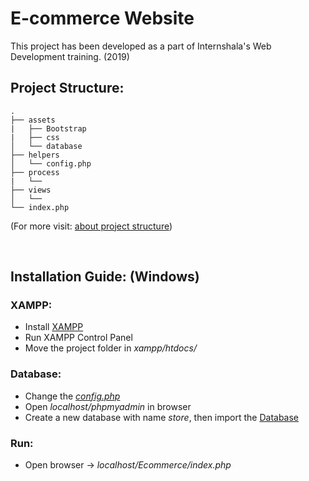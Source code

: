 # E-commerce Website

This project has been developed as a part of Internshala's Web Development training. (2019)

## Project Structure: 
```
.
├── assets
|   ├── Bootstrap
|   ├── css
│   └── database
├── helpers
│   └── config.php
├── process
|   └── 
├── views
│   └── 
└── index.php

```

(For more visit: [about project structure](https://codeburst.io/how-to-maintain-core-php-projects-594721858cad "Maintain core PHP projects"))

<br/>

## Installation Guide: (Windows)

### XAMPP: 
- Install [XAMPP](https://www.apachefriends.org/index.html "XAMPP")
- Run XAMPP Control Panel
- Move the project folder in *xampp/htdocs/*


### Database:
- Change the [*config.php*](helpers/config.php) 
- Open *localhost/phpmyadmin* in browser
- Create a new database with name *store*, then import the [Database](assets/database/store.sql) 

### Run:
- Open browser -> *localhost/Ecommerce/index.php*

<br/>







